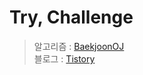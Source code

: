 # Try, Challenge
> 알고리즘 : [BaekjoonOJ](https://www.acmicpc.net/user/bitbyte08)<br>
> 블로그 : [Tistory](https://bitbyte-itstory.tistory.com/)
